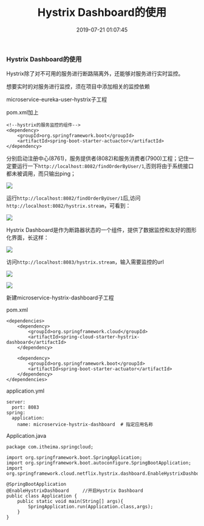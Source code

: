 ﻿---
title: Hystrix Dashboard的使用
date: 2019-07-21 01:07:45
tags:
  - 微服务架构
---

### Hystrix Dashboard的使用

Hystrix除了对不可用的服务进行断路隔离外，还能够对服务进行实时监控。

想要实时的对服务进行监控，须在项目中添加相关的监控依赖

microservice-eureka-user-hystrix子工程

pom.xml加上
```
<!--hystrix的服务监控的组件-->
<dependency>
    <groupId>org.springframework.boot</groupId>
    <artifactId>spring-boot-starter-actuactor</artifactId>
</dependency>
```

分别启动注册中心(8761)，服务提供者(8082)和服务消费者(7900)工程；记住一定要运行一下`http://localhost:8082/findOrderByUser/1`,否则将由于系统接口都未被调用，而只输出ping；

![](http://chenchen7.oss-cn-shanghai.aliyuncs.com/20190721000253.PNG)

运行`http://localhost:8082/findOrderByUser/1`后,访问`http://localhost:8082/hystrix.stream`，可看到：

![](http://chenchen7.oss-cn-shanghai.aliyuncs.com/20190721000307.PNG)

Hystrix Dashboard是作为断路器状态的一个组件，提供了数据监控和友好的图形化界面，长这样：

![](http://chenchen7.oss-cn-shanghai.aliyuncs.com/20190721000331.PNG)

访问`http://localhost:8083/hystrix.stream`，输入需要监控的url

![](http://chenchen7.oss-cn-shanghai.aliyuncs.com/20190721000805.PNG)

![](http://chenchen7.oss-cn-shanghai.aliyuncs.com/20190721000356.PNG)

新建microservice-hystrix-dashboard子工程

pom.xml
```
<dependencies>
    <dependency>
        <groupId>org.springframework.cloud</groupId>
        <artifactId>spring-cloud-starter-hystrix-dashboard</artifactId>
    </dependency>

    <dependency>
        <groupId>org.springframework.boot</groupId>
        <artifactId>spring-boot-starter-actuator</artifactId>
    </dependency>
</dependencies>
```

application.yml
```
server:
  port: 8083
spring:
  application:
    name: microservice-hystrix-dashboard  # 指定应用名称
```

Application.java
```
package com.itheima.springcloud;

import org.springframework.boot.SpringApplication;
import org.springframework.boot.autoconfigure.SpringBootApplication;
import org.springframework.cloud.netflix.hystrix.dashboard.EnableHystrixDashboard;

@SpringBootApplication
@EnableHystrixDashboard     //开启Hystrix Dashboard
public class Application {
    public static void main(String[] args){
        SpringApplication.run(Application.class,args);
    }
}
```






